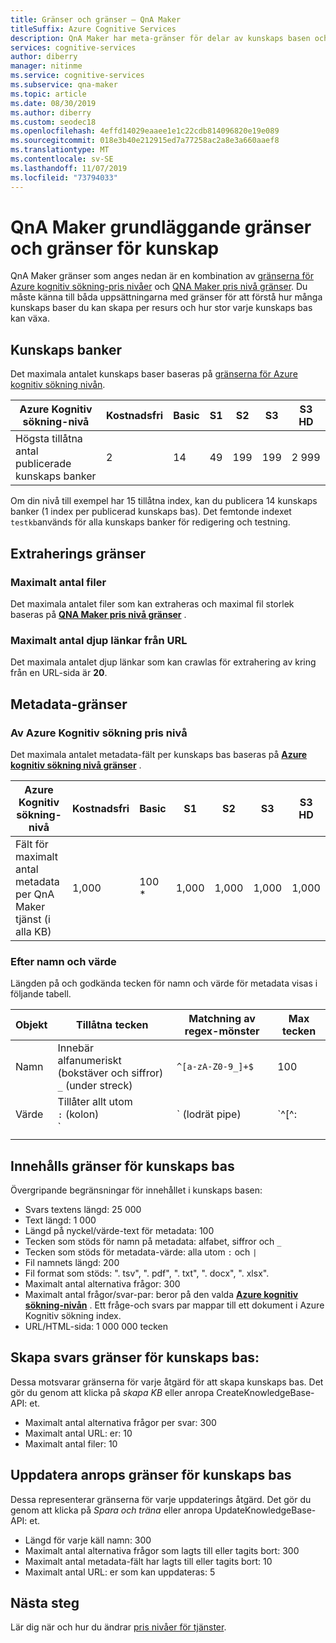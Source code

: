 ```yaml
---
title: Gränser och gränser – QnA Maker
titleSuffix: Azure Cognitive Services
description: QnA Maker har meta-gränser för delar av kunskaps basen och tjänsten. Det är viktigt att du håller kunskaps basen inom dessa gränser för att testa och publicera.
services: cognitive-services
author: diberry
manager: nitinme
ms.service: cognitive-services
ms.subservice: qna-maker
ms.topic: article
ms.date: 08/30/2019
ms.author: diberry
ms.custom: seodec18
ms.openlocfilehash: 4effd14029eaaee1e1c22cdb814096820e19e089
ms.sourcegitcommit: 018e3b40e212915ed7a77258ac2a8e3a660aaef8
ms.translationtype: MT
ms.contentlocale: sv-SE
ms.lasthandoff: 11/07/2019
ms.locfileid: "73794033"
---
```

# <a name="qna-maker-knowledge-base-limits-and-boundaries"></a>QnA Maker grundläggande gränser och gränser för kunskap

QnA Maker gränser som anges nedan är en kombination av [gränserna för Azure kognitiv sökning-pris nivåer](https://docs.microsoft.com/azure/search/search-limits-quotas-capacity) och [QNA Maker pris nivå gränser](https://azure.microsoft.com/pricing/details/cognitive-services/qna-maker/). Du måste känna till båda uppsättningarna med gränser för att förstå hur många kunskaps baser du kan skapa per resurs och hur stor varje kunskaps bas kan växa.

## <a name="knowledge-bases"></a>Kunskaps banker

Det maximala antalet kunskaps baser baseras på [gränserna för Azure kognitiv sökning nivån](https://docs.microsoft.com/azure/search/search-limits-quotas-capacity).

|**Azure Kognitiv sökning-nivå** | **Kostnadsfri** | **Basic** |**S1** | **S2**| **S3** |**S3 HD**|
|---|---|---|---|---|---|----|
|Högsta tillåtna antal publicerade kunskaps banker|2|14|49|199|199|2 999|

 Om din nivå till exempel har 15 tillåtna index, kan du publicera 14 kunskaps banker (1 index per publicerad kunskaps bas). Det femtonde indexet `testkb`används för alla kunskaps banker för redigering och testning. 

## <a name="extraction-limits"></a>Extraherings gränser

### <a name="maximum-number-of-files"></a>Maximalt antal filer

Det maximala antalet filer som kan extraheras och maximal fil storlek baseras på **[QNA Maker pris nivå gränser](https://azure.microsoft.com/pricing/details/cognitive-services/qna-maker/)** .

### <a name="maximum-number-of-deep-links-from-url"></a>Maximalt antal djup länkar från URL

Det maximala antalet djup länkar som kan crawlas för extrahering av kring från en URL-sida är **20**.

## <a name="metadata-limits"></a>Metadata-gränser

### <a name="by-azure-cognitive-search-pricing-tier"></a>Av Azure Kognitiv sökning pris nivå

Det maximala antalet metadata-fält per kunskaps bas baseras på **[Azure kognitiv sökning nivå gränser](https://docs.microsoft.com/azure/search/search-limits-quotas-capacity)** .

|**Azure Kognitiv sökning-nivå** | **Kostnadsfri** | **Basic** |**S1** | **S2**| **S3** |**S3 HD**|
|---|---|---|---|---|---|----|
|Fält för maximalt antal metadata per QnA Maker tjänst (i alla KB)|1,000|100 *|1,000|1,000|1,000|1,000|

### <a name="by-name-and-value"></a>Efter namn och värde

Längden på och godkända tecken för namn och värde för metadata visas i följande tabell.

|Objekt|Tillåtna tecken|Matchning av regex-mönster|Max tecken|
|--|--|--|--|
|Namn|Innebär<br>alfanumeriskt (bokstäver och siffror)<br>`_` (under streck)|`^[a-zA-Z0-9_]+$`|100|
|Värde|Tillåter allt utom<br>`:` (kolon)<br>`|` (lodrät pipe)|`^[^:|]+$`|500|
|||||

## <a name="knowledge-base-content-limits"></a>Innehålls gränser för kunskaps bas
Övergripande begränsningar för innehållet i kunskaps basen:
* Svars textens längd: 25 000
* Text längd: 1 000
* Längd på nyckel/värde-text för metadata: 100
* Tecken som stöds för namn på metadata: alfabet, siffror och `_`  
* Tecken som stöds för metadata-värde: alla utom `:` och `|` 
* Fil namnets längd: 200
* Fil format som stöds: ". tsv", ". pdf", ". txt", ". docx", ". xlsx".
* Maximalt antal alternativa frågor: 300
* Maximalt antal frågor/svar-par: beror på den valda **[Azure kognitiv sökning-nivån](https://docs.microsoft.com/azure/search/search-limits-quotas-capacity#document-limits)** . Ett fråge-och svars par mappar till ett dokument i Azure Kognitiv sökning index. 
* URL/HTML-sida: 1 000 000 tecken

## <a name="create-knowledge-base-call-limits"></a>Skapa svars gränser för kunskaps bas:
Dessa motsvarar gränserna för varje åtgärd för att skapa kunskaps bas. Det gör du genom att klicka på *skapa KB* eller anropa CreateKnowledgeBase-API: et.
* Maximalt antal alternativa frågor per svar: 300
* Maximalt antal URL: er: 10
* Maximalt antal filer: 10

## <a name="update-knowledge-base-call-limits"></a>Uppdatera anrops gränser för kunskaps bas
Dessa representerar gränserna för varje uppdaterings åtgärd. Det gör du genom att klicka på *Spara och träna* eller anropa UpdateKnowledgeBase-API: et.
* Längd för varje käll namn: 300
* Maximalt antal alternativa frågor som lagts till eller tagits bort: 300
* Maximalt antal metadata-fält har lagts till eller tagits bort: 10
* Maximalt antal URL: er som kan uppdateras: 5

## <a name="next-steps"></a>Nästa steg

Lär dig när och hur du ändrar [pris nivåer för tjänster](How-To/set-up-qnamaker-service-azure.md#upgrade-qna-maker).
